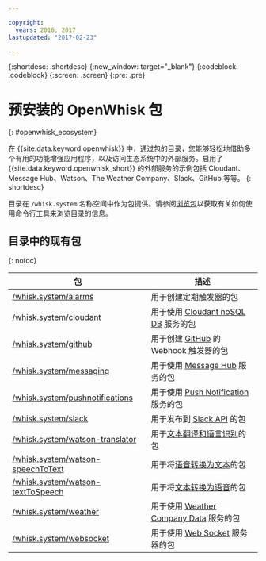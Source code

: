 ```yaml
---

copyright:
  years: 2016, 2017
lastupdated: "2017-02-23"

---
```


{:shortdesc: .shortdesc}
{:new_window: target="_blank"}
{:codeblock: .codeblock}
{:screen: .screen}
{:pre: .pre}

# 预安装的 OpenWhisk 包
{: #openwhisk_ecosystem}

在 {{site.data.keyword.openwhisk}} 中，通过包的目录，您能够轻松地借助多个有用的功能增强应用程序，以及访问生态系统中的外部服务。启用了 {{site.data.keyword.openwhisk_short}} 的外部服务的示例包括 Cloudant、Message Hub、Watson、The Weather Company、Slack、GitHub 等等。
{: shortdesc}

目录在 `/whisk.system` 名称空间中作为包提供。请参阅[浏览包](./packages.md#browsing-packages)以获取有关如何使用命令行工具来浏览目录的信息。

## 目录中的现有包
{: notoc}

| 包 | 描述 |
| --- | --- |
| [/whisk.system/alarms](./openwhisk_alarms.html) | 用于创建定期触发器的包 |
| [/whisk.system/cloudant](./openwhisk_cloudant.html) | 用于使用 [Cloudant noSQL DB](https://console.ng.bluemix.net/docs/services/Cloudant/index.html) 服务的包 |
| [/whisk.system/github](./openwhisk_github.html) | 用于创建 [GitHub](https://developer.github.com/) 的 Webhook 触发器的包 |
| [/whisk.system/messaging](./openwhisk_messagehub.html) | 用于使用 [Message Hub](https://console.ng.bluemix.net/docs/services/MessageHub/index.html) 服务的包 |
| [/whisk.system/pushnotifications](./openwhisk_pushnotifications.html) | 用于使用 [Push Notification](https://console.ng.bluemix.net/docs/services/mobilepush/index.html) 服务的包 |
| [/whisk.system/slack](./openwhisk_slack.html) | 用于发布到 [Slack API](https://api.slack.com/) 的包 |
| [/whisk.system/watson-translator](./openwhisk_watson_translator.html) | 用于[文本翻译和语言识别](https://www.ibm.com/watson/developercloud/language-translator.html)的包 |
| [/whisk.system/watson-speechToText](./openwhisk_watson_speechtotext.html) | 用于将[语音转换为文本](https://www.ibm.com/watson/developercloud/speech-to-text.html)的包 |
| [/whisk.system/watson-textToSpeech](./openwhisk_watson_texttospeech.html) | 用于将[文本转换为语音](https://www.ibm.com/watson/developercloud/text-to-speech.html)的包 |
| [/whisk.system/weather](./openwhisk_weather.html) | 用于使用 [Weather Company Data](https://console.ng.bluemix.net/docs/services/Weather/index.html) 服务的包 |
| [/whisk.system/websocket](./openwhisk_websocket.html) | 用于使用 [Web Socket](https://developer.mozilla.org/en-US/docs/Web/API/WebSockets_API) 服务器的包 |
